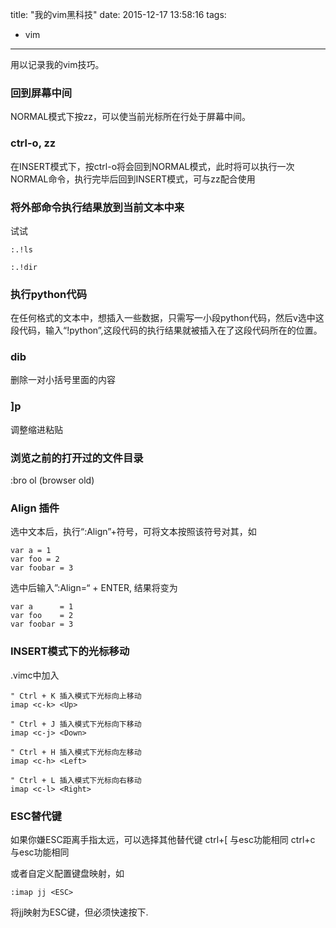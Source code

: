 title: "我的vim黑科技"
date: 2015-12-17 13:58:16
tags:
- vim
---

用以记录我的vim技巧。

### 回到屏幕中间
NORMAL模式下按zz，可以使当前光标所在行处于屏幕中间。

### ctrl-o, zz
在INSERT模式下，按ctrl-o将会回到NORMAL模式，此时将可以执行一次NORMAL命令，执行完毕后回到INSERT模式，可与zz配合使用

    
### 将外部命令执行结果放到当前文本中来
试试
```
:.!ls
```
```
:.!dir
```

### 执行python代码
在任何格式的文本中，想插入一些数据，只需写一小段python代码，然后v选中这段代码，输入“!python”,这段代码的执行结果就被插入在了这段代码所在的位置。


### dib
删除一对小括号里面的内容

### ]p
调整缩进粘贴

### 浏览之前的打开过的文件目录
:bro ol (browser old)

### Align 插件
选中文本后，执行“:Align”+符号，可将文本按照该符号对其，如
```
var a = 1
var foo = 2
var foobar = 3
```
选中后输入”:Align=“ + ENTER, 结果将变为
```
var a      = 1
var foo    = 2
var foobar = 3
```

### INSERT模式下的光标移动
.vimc中加入
```
" Ctrl + K 插入模式下光标向上移动
imap <c-k> <Up>

" Ctrl + J 插入模式下光标向下移动
imap <c-j> <Down>

" Ctrl + H 插入模式下光标向左移动
imap <c-h> <Left>

" Ctrl + L 插入模式下光标向右移动
imap <c-l> <Right>
```

### ESC替代键
如果你嫌ESC距离手指太远，可以选择其他替代键
ctrl+[ 与esc功能相同
ctrl+c 与esc功能相同

或者自定义配置键盘映射，如
```
:imap jj <ESC>
```
将jj映射为ESC键，但必须快速按下.
